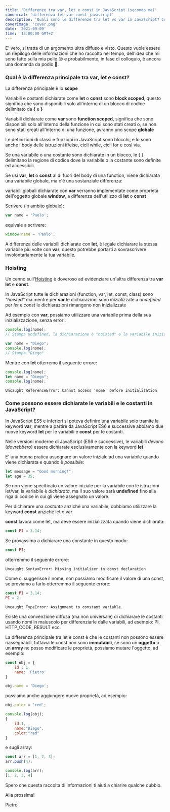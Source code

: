 ```yaml
---
title: 'Differenze tra var, let e const in JavaScript (secondo me)'
canonical: 'differenza-let-var-const-javascript'
description: 'Quali sono le differenze tra let vs var in Javascript? Cos&#039;è l&#039;hoisting? Qual è la differenza tra scope locale o globale?'
coverImage: 'cover.png'
date: '2021-09-09'
time: '13:00:00 GMT+2'
---
```

E' vero, si tratta di un argomento ultra diffuso e visto.
Questo vuole essere un riepilogo delle informazioni che ho raccolto nel tempo, dell'idea che mi sono fatto sulla mia pelle 😔 e probabilmente, in fase di colloquio, è ancora una domanda da podio 🏅.

### Qual è la differenza principale tra var, let e const?
La differenza principale è lo **scope**

Variabili e costanti dichiarate come **let** o **const** sono **block scoped**, questo significa che sono disponibili solo all'interno di un blocco di codice delimitato da **{** e **}**

Variabili dichiarate come **var** sono **function scoped**, significa che sono disponibili solo all'interno della funzione in cui sono stati creati o, se non sono stati creati all'interno di una funzione, avranno uno scope **globale**

Le definizioni di classi e funzioni in JavaScript sono blocchi, e lo sono anche i body delle istruzioni if/else, cicli while, cicli for e così via.

Se una variabile o una costante sono dichiarate in un blocco, le { } delimitano la regione di codice dove la variabile o la costante sono definite ed accessibili.

Se usi **var**, **let** o **const** al di fuori del body di una function, viene dichiarata una variabile globale, ma c'è una sostanziale differenza:

variabili globali dichiarate con **var** verranno implementate come proprietà dell'oggetto globale **window**, a differenza dell'utilizzo di **let** o **const** 

Scrivere (in ambito globale): 

```javascript
var name = 'Paolo';
```

equivale a scrivere:

```javascript
window.name = 'Paolo';
```

A differenza delle variabili dichiarate con **let**, è legale dichiarare la stessa variabile più volte con **var**, questo potrebbe portarti a sovrascrivere involontariamente la tua variabile.

### Hoisting

Un cenno sull'<a href="https://developer.mozilla.org/en-US/docs/Glossary/Hoisting" target="_blank">Hoisting</a> è doveroso ad evidenziare un'altra differenza tra **var** **let** e **const**.

In JavaScript tutte le dichiarazioni (function, var, let, const, class) sono *"hoisted"* ma mentre per **var** le dichiarazioni sono inizializzate a *undefined* per *let* e *const* le dichiarazioni rimangono non inizializzate

Ad esempio con **var**, possiamo utilizzare una variabile prima della sua inizializzazione, senza errori:

```javascript
console.log(nome);
// Stampa undefined, la dichiarazione è "hoisted" e la variabile inizializzata ad undefined

var nome = "Diego";
console.log(nome);
// Stampa "Diego" 
```

Mentre con **let** otterremo il seguente errore:

```javascript
console.log(nome);
let name = "Diego";
console.log(nome);
```
```error
Uncaught ReferenceError: Cannot access 'nome' before initialization
```

### Come possono essere dichiarate le variabili e le costanti in JavaScript?

In JavaScript ES5 e inferiori si poteva definire una variabile solo tramite la keyword **var**, mentre a partire da JavaScript ES6 e successive abbiamo due nuove keyword **let** per le variabili e **const** per le costanti.

Nelle versioni moderne di JavaScript (ES6 e successive), le variabili *devono* (*dovrebbero*) essere dichiarate esclusivamente con la keyword **let**.

E' una buona pratica assegnare un valore iniziale ad una variabile quando viene dichiarata e quando è *possibile*:

```javascript 
let message = "Good morning!";
let age = 35;
```

Se non viene specificato un valore iniziale per la variabile con le istruzioni let/var, la variabile è *dichiarata*, ma il suo valore sarà **undefined** fino alla riga di codice in cui gli viene assegnato un valore.

Per dichiarare una *costante* anziché una variabile, dobbiamo utilizzare la keyword **const** anziché let o var

**const** lavora come let, ma deve essere inizializzata quando viene dichiarata:

```javascript 
const PI = 3.14;
```

Se provassimo a dichiarare una constante in questo modo:

```javascript 
const PI;
```
otterremmo il seguente errore:
```error
Uncaught SyntaxError: Missing initializer in const declaration
```

Come ci suggerisce il nome, non possiamo modificare il valore di una const, se proviamo a farlo otterremmo il seguente errore:
```javascript 
const PI = 3.14;
PI = 2;
```
```error
Uncaught TypeError: Assignment to constant variable.
```
Esiste una convenzione diffusa (ma non universale) di dichiarare le costanti usando nomi in maiuscolo per differenziarle dalle variabili, ad esempio: PI, HTTP_CODE, RESULT ecc.

La differenza principale tra let e const è che le costanti non possono essere riassegnabili, tuttavia le const non sono **immutabili**, se sono un **oggetto** o un **array** ne posso modificare le proprietà, possiamo mutare l'oggetto, ad esempio:

```javascript 
const obj = {
    id : 1,
    name: 'Pietro'
}

obj.name = 'Diego';
```
possiamo anche aggiungere nuove proprietà, ad esempio:
```javascript 
obj.color = 'red';

console.log(obj);
{
    id:1,
    name:"Diego",
    color:"red"
}
```
e sugli array:
```javascript 
const arr = [1, 2, 3];
arr.push(4);

console.log(arr);
[1, 2, 3, 4]
```

Spero che questa raccolta di informazioni ti aiuti a chiarire qualche dubbio.

Alla prossima!

Pietro